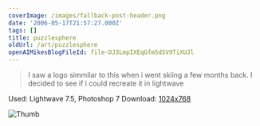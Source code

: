 ```yaml
---
coverImage: /images/fallback-post-header.png
date: '2006-05-17T21:57:27.000Z'
tags: []
title: puzzlesphere
oldUrl: /art/puzzlesphere
openAIMikesBlogFileId: file-DJ3LmpIXEqGfm5dSV9TiXUJl
---
```


> I saw a logo simmilar to this when i went skiing a few months back. I decided to see if i could recreate it in lightwave

Used: Lightwave 7.5, Photoshop 7
Download: [1024x768](https://www.mikecann.co.uk/Images/Art-Full/puzzlesphere.jpg)

![Thumb](https://www.mikecann.co.uk/Images/Art-Thumbs/puzzlesphere.gif "Thumb")

